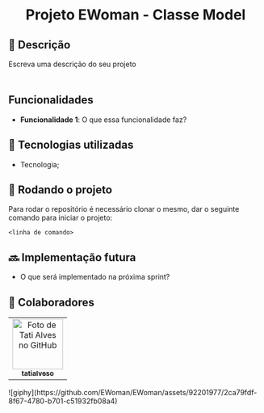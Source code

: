 <h1 align="center">Projeto EWoman - Classe Model</h1>

## :memo: Descrição
Escreva uma descrição do seu projeto

## <p><img href="https://giphy.com/gifs/gears-setting-configure-LESpNIDaNBUcRIPzng](https://media.giphy.com/media/v1.Y2lkPTc5MGI3NjExNTRraGNnb2MycHc4d2dveDVzdGF5cmhob3p3eXhyMjBkcHJndjc2dyZlcD12MV9pbnRlcm5hbF9naWZfYnlfaWQmY3Q9Zw/LESpNIDaNBUcRIPzng/giphy.gif"></img></p> Funcionalidades
* <b>Funcionalidade 1</b>: O que essa funcionalidade faz?

## :wrench: Tecnologias utilizadas
* Tecnologia;

## :rocket: Rodando o projeto
Para rodar o repositório é necessário clonar o mesmo, dar o seguinte comando para iniciar o projeto:
```
<linha de comando>
```

## :soon: Implementação futura
* O que será implementado na próxima sprint?

## :handshake: Colaboradores
<table>
  <tr>
    <td align="center">
      <a href="http://github.com/tatialveso">
        <img src="https://avatars.githubusercontent.com/u/56259137?v=4" width="100px;" alt="Foto de Tati Alves no GitHub"/><br>
        <sub>
          <b>tatialveso</b>
        </sub>
      </a>
    </td>
  </tr>
</table>![giphy](https://github.com/EWoman/EWoman/assets/92201977/2ca79fdf-8f67-4780-b701-c51932fb08a4)


